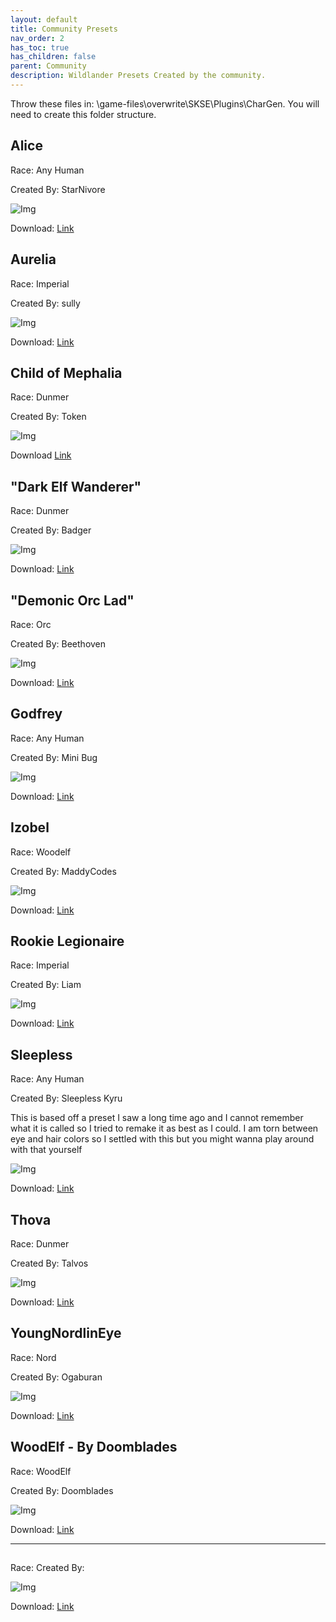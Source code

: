 ```yaml
---
layout: default
title: Community Presets
nav_order: 2
has_toc: true
has_children: false
parent: Community
description: Wildlander Presets Created by the community.
---
```


Throw these files in: \game-files\overwrite\SKSE\Plugins\CharGen.  You will need to create this folder structure.

## Alice

Race: Any Human

Created By: StarNivore

![Img](https://cdn.discordapp.com/attachments/1000438888701104190/1028541744696008734/ScreenShot274.png?width=783&height=780)

Download: [Link](https://cdn.discordapp.com/attachments/1000438888701104190/1028541744255606784/Alice.jslot)


## Aurelia

Race: Imperial

Created By: sully

![Img](https://cdn.discordapp.com/attachments/1000438888701104190/1022863910686171156/unknown.png?width=783&height=780)

Download: [Link](https://cdn.discordapp.com/attachments/1000438888701104190/1022863910992363590/Female_Imperial_Aurelia.jslot)

## Child of Mephalia

Race: Dunmer

Created By: Token

![Img](https://media.discordapp.net/attachments/1000438888701104190/1016519057014521888/Naryu.png?width=783&height=780)

Download [Link](https://cdn.discordapp.com/attachments/1000438888701104190/1016519156285321317/child_of_mephala.jslot)

## "Dark Elf Wanderer"


Race: Dunmer

Created By: Badger

![Img](https://media.discordapp.net/attachments/1000438888701104190/1049718829808369774/enb2022_12_1_15_15_35.png?width=783&height=780)

Download: [Link](https://cdn.discordapp.com/attachments/1000438888701104190/1049718828365533247/DarkElfWanderer.rar)


## "Demonic Orc Lad"

Race: Orc

Created By: Beethoven

![Img](https://media.discordapp.net/attachments/1000438888701104190/1029376040713334814/unknown.png?width=783&height=780)

Download: [Link](https://cdn.discordapp.com/attachments/1000438888701104190/1029375967468212285/Demonic_Orc_Lad.jslot)

## Godfrey

Race: Any Human

Created By: Mini Bug

![Img](https://media.discordapp.net/attachments/529798729020997676/1042806218755944488/Yeah_Yeah.jpg)

Download: [Link](https://cdn.discordapp.com/attachments/1000438888701104190/1042805910990503987/Godfrey.jslot)

## Izobel

Race: Woodelf

Created By: MaddyCodes

![Img](https://cdn.discordapp.com/attachments/1000438888701104190/1024818636583604274/unknown.png?width=783&height=780)

Download: [Link](https://cdn.discordapp.com/attachments/1000438888701104190/1024818636906569819/Izobel.jslot)

## Rookie Legionaire

Race: Imperial

Created By: Liam

![Img](https://media.discordapp.net/attachments/1000438888701104190/1031596249390010368/ScreenShot275.png?width=757&height=780)

Download: [Link](https://cdn.discordapp.com/attachments/1000438888701104190/1031595926185316372/Imperial_Male_-_Rookie_Legionnaire.jslot)

## Sleepless

Race: Any Human

Created By: Sleepless Kyru

This is based off a preset I saw a long time ago and I cannot remember what it is called so I tried to remake it as best as I could. I am torn between eye and hair colors so I settled with this but you might wanna play around with that yourself

![Img](https://cdn.discordapp.com/attachments/1000438888701104190/1050377711228567592/image.png?width=783&height=780)

Download: [Link](https://cdn.discordapp.com/attachments/1000438888701104190/1050377710897221653/SleeplessPreset.jslot)

## Thova

Race: Dunmer

Created By: Talvos

![Img](https://media.discordapp.net/attachments/1000438888701104190/1048652252140806294/enb2022_12_3_18_29_05.png?width=751&height=780)

Download: [Link](https://cdn.discordapp.com/attachments/1000438888701104190/1048651214549692426/Thova_Dunmer.jslot)

## YoungNordlinEye

Race: Nord

Created By: Ogaburan

![Img](https://media.discordapp.net/attachments/1000438888701104190/1042417221131059220/ScreenShot2861.png?width=827&height=780)

Download: [Link](https://cdn.discordapp.com/attachments/1000438888701104190/1042416997054545940/YoungNordlinEye.jslot)


## WoodElf - By Doomblades

Race: WoodElf

Created By: Doomblades 

![Img](https://cdn.discordapp.com/attachments/1000438888701104190/1014234791996035182/unknown.png?width=783&height=780)

Download: [Link](https://cdn.discordapp.com/attachments/1000438888701104190/1014234791471755366/DoomBlades_Male_Wood_Elf_for_Wildlander.rar)



-----

## 

Race: 
Created By: 

![Img](?width=783&height=780)

Download: [Link]()